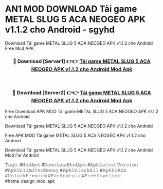 # AN1 MOD DOWNLOAD Tải game METAL SLUG 5 ACA NEOGEO APK v1.1.2 cho Android - sgyhd
Download Tải game METAL SLUG 5 ACA NEOGEO APK v1.1.2 cho Android Free Mod APK

<div align="center">
<h3>🔴 Download [Server1] 👉👉 <a href="https://apk-comot.site?title=Tải_game_METAL_SLUG_5_ACA_NEOGEO_APK_v1.1.2_cho_Android">Tải game METAL SLUG 5 ACA NEOGEO APK v1.1.2 cho Android Mod Apk</a></h3><br>

<h3>🔴 Download [Server2] 👉👉 <a href="https://apk-comot.site?title=Tải_game_METAL_SLUG_5_ACA_NEOGEO_APK_v1.1.2_cho_Android">Tải game METAL SLUG 5 ACA NEOGEO APK v1.1.2 cho Android Mod Apk</a></h3>
</div>


Free Download APK MOD Tải game METAL SLUG 5 ACA NEOGEO APK v1.1.2 cho Android

Download Tải game METAL SLUG 5 ACA NEOGEO APK v1.1.2 cho Android 

Free APK MOD Tải game METAL SLUG 5 ACA NEOGEO APK v1.1.2 cho Android 

Download Tải game METAL SLUG 5 ACA NEOGEO APK v1.1.2 cho Android Mod For Android

𝚃𝚊𝚐𝚜: #𝙼𝚘𝚍𝙰𝚙𝚔 #𝙳𝚘𝚠𝚗𝚕𝚘𝚊𝚍𝙼𝚘𝚍𝙰𝚙𝚔 #𝙰𝚙𝚔𝙻𝚊𝚝𝚎𝚜𝚝𝚅𝚎𝚛𝚜𝚒𝚘𝚗 #𝙰𝚙𝚔𝚄𝚗𝚕𝚒𝚖𝚒𝚝𝚎𝚍𝙼𝚘𝚗𝚎𝚢 #𝙰𝚙𝚔𝚄𝚗𝚕𝚘𝚌𝚔𝙰𝚕𝚕 #𝙰𝚙𝚔𝙽𝚘𝙰𝚍𝚜 #𝚄𝚗𝚕𝚘𝚌𝚔𝙿𝚛𝚎𝚖𝚒𝚞𝚖 #𝙵𝚘𝚛𝙰𝚗𝚍𝚛𝚘𝚒𝚍 #𝙵𝚛𝚎𝚎𝙳𝚘𝚠𝚗𝚕𝚘𝚊𝚍 #home_design_mod_apk
